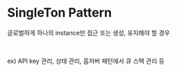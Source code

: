# SingleTon Pattern
글로벌하게 하나의 instance만 접근 또는 생성, 유지해야 할 경우

<br/>

ex) API key 관리, 상태 관리, 옵저버 패턴에서 큐 스택 관리 등